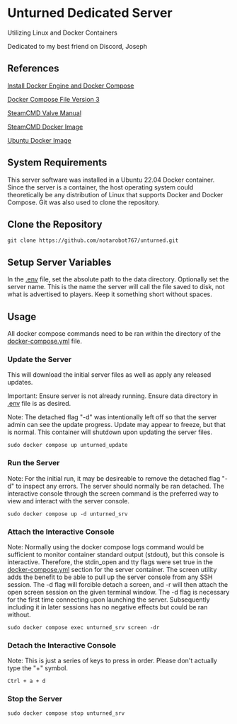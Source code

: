 # Unturned Dedicated Server
Utilizing Linux and Docker Containers

Dedicated to my best friend on Discord, Joseph

## References
[Install Docker Engine and Docker Compose](https://docs.docker.com/engine/install/ubuntu/)

[Docker Compose File Version 3](https://docs.docker.com/compose/compose-file/compose-file-v3/)

[SteamCMD Valve Manual](https://developer.valvesoftware.com/wiki/SteamCMD)

[SteamCMD Docker Image](https://hub.docker.com/r/steamcmd/steamcmd)

[Ubuntu Docker Image](https://hub.docker.com/_/ubuntu)

## System Requirements
This server software was installed in a Ubuntu 22.04 Docker container. Since the server is a container, the host operating system could theoretically be any distribution of Linux that supports Docker and Docker Compose. Git was also used to clone the repository.

## Clone the Repository
```
git clone https://github.com/notarobot767/unturned.git
```

## Setup Server Variables
In the [.env](https://github.com/notarobot767/unturned/blob/main/.env) file, set the absolute path to the data directory. Optionally set the server name. This is the name the server will call the file saved to disk, not what is advertised to players. Keep it something short without spaces.

## Usage
All docker compose commands need to be ran within the directory of the [docker-compose.yml](https://github.com/notarobot767/unturned/blob/main/docker-compose.yml) file.

### Update the Server

This will download the initial server files as well as apply any released updates.

Important: Ensure server is not already running. Ensure data directory in [.env](https://github.com/notarobot767/unturned/blob/main/.env) file is as desired.

Note: The detached flag "-d" was intentionally left off so that the server admin can see the update progress. Update may appear to freeze, but that is normal. This container will shutdown upon updating the server files.

```
sudo docker compose up unturned_update
```

### Run the Server
Note: For the initial run, it may be desireable to remove the detached flag "-d" to inspect any errors. The server should normally be ran detached. The interactive console through the screen command is the preferred way to view and interact with the server console.

```
sudo docker compose up -d unturned_srv
```

### Attach the Interactive Console
Note: Normally using the docker compose logs command would be sufficient to monitor container standard output (stdout), but this console is interactive. Therefore, the stdin_open and tty flags were set true in the [docker-compose.yml](https://github.com/notarobot767/unturned/blob/main/docker-compose.yml) section for the server container. The screen utility adds the benefit to be able to pull up the server console from any SSH session. The -d flag will forcible detach a screen, and -r will then attach the open screen session on the given terminal window. The -d flag is necessary for the first time connecting upon launching the server. Subsequently including it in later sessions has no negative effects but could be ran without.

```
sudo docker compose exec unturned_srv screen -dr
```

### Detach the Interactive Console
Note: This is just a series of keys to press in order. Please don't actually type the "+" symbol.

```
Ctrl + a + d
```

### Stop the Server
```
sudo docker compose stop unturned_srv
```